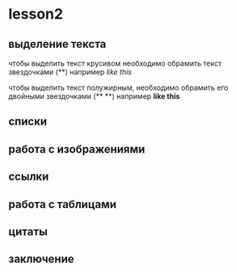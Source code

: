 #  lesson2

## выделение текста

чтобы выделить текст крусивом необходимо  обрамить текст звездочками (**)  например  *like this* 

чтобы выделить текст полужирным, необходимо обрамить  его двойными звездочками (** **) например **like this**

## списки

## работа с изображениями

## ссылки

## работа с таблицами

## цитаты

##  заключение
